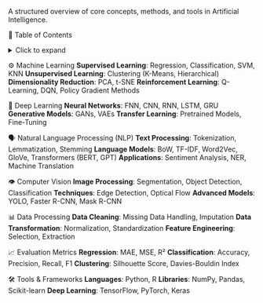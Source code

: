 A structured overview of core concepts, methods, and tools in Artificial Intelligence.

📑 Table of Contents
<details>
<summary>Click to expand</summary>

⚙️ Machine Learning
🤖 Deep Learning
🗣️ Natural Language Processing (NLP)
👁️ Computer Vision
📊 Data Processing
📈 Evaluation Metrics
🛠️ Tools & Frameworks

</details>

⚙️ Machine Learning
**Supervised Learning**: Regression, Classification, SVM, KNN
**Unsupervised Learning**: Clustering (K-Means, Hierarchical)
**Dimensionality Reduction**: PCA, t-SNE
**Reinforcement Learning**: Q-Learning, DQN, Policy Gradient Methods

🤖 Deep Learning
**Neural Networks**: FNN, CNN, RNN, LSTM, GRU
**Generative Models**: GANs, VAEs
**Transfer Learning**: Pretrained Models, Fine-Tuning

🗣️ Natural Language Processing (NLP)
**Text Processing**: Tokenization, Lemmatization, Stemming
**Language Models**: BoW, TF-IDF, Word2Vec, GloVe, Transformers (BERT, GPT)
**Applications**: Sentiment Analysis, NER, Machine Translation

👁️ Computer Vision
**Image Processing**: Segmentation, Object Detection, Classification
**Techniques**: Edge Detection, Optical Flow
**Advanced Models**: YOLO, Faster R-CNN, Mask R-CNN

📊 Data Processing
**Data Cleaning**: Missing Data Handling, Imputation
**Data Transformation**: Normalization, Standardization
**Feature Engineering**: Selection, Extraction

📈 Evaluation Metrics
**Regression**: MAE, MSE, R²
**Classification**: Accuracy, Precision, Recall, F1
**Clustering**: Silhouette Score, Davies-Bouldin Index

🛠️ Tools & Frameworks
**Languages**: Python, R
**Libraries**: NumPy, Pandas, Scikit-learn
**Deep Learning**: TensorFlow, PyTorch, Keras